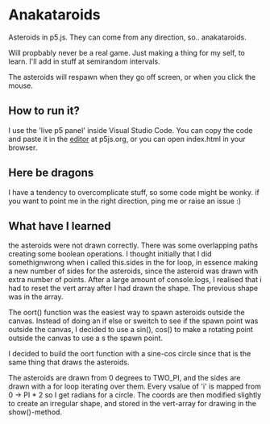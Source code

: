 # Anakataroids
Asteroids in p5.js. They can come from any direction, so.. anakataroids.

Will propbably never be a real game. Just making a thing for my self, to learn. I'll add in stuff at semirandom intervals.

The asteroids will respawn when they go off screen, or when you click the mouse.

## How to run it?
I use the 'live p5 panel' inside Visual Studio Code. You can copy the code and paste it in the [editor](http://editor.p5js.org/) at p5js.org, or you can open index.html in your browser.

## Here be dragons
I have a tendency to overcomplicate stuff, so some code might be wonky. if you want to point me in the right direction, ping me or raise an issue :)

## What have I learned
the asteroids were not drawn correctly. There was some overlapping paths creating some boolean operations. I thought initially that I did somethignwrong when i called this.sides in the for loop, in essence making a new number of sides for the asteroids, since the asteroid was drawn with extra number of points. After a large amount of console.logs, I realised that i had to reset the vert array after I had drawn the shape. The previous shape was in the array.

The oort() function was the easiest way to spawn asteroids outside the canvas. Instead of doing an if else or sweitch to see if the spawn point was outside the canvas, I decided to use a sin(), cos() to make a rotating point outside the canvas to use a s the spawn point.

I decided to build the oort function with a sine-cos circle since that is the same thing that draws the asteroids.

The asteroids are drawn from 0 degrees to TWO_PI, and the sides are drawn with a for loop iterating over them. Every vsalue of 'i' is mapped from 0 -> PI * 2 so I get radians for a circle. The coords are then modified slightly to create an irregular shape, and stored in the vert-array for drawing in the show()-method.